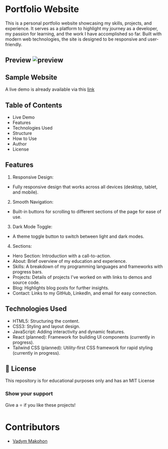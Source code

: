 # Portfolio Website
This is a personal portfolio website showcasing my skills, projects, and experience. It serves as a platform to highlight my journey as a developer, my passion for learning, and the work I have accomplished so far. Built with modern web technologies, the site is designed to be responsive and user-friendly.

## Preview ![preview](https://github.com/user-attachments/assets/b18e0236-027e-4cbf-8e3f-4bbb163f156b)

## Sample Website
A live demo is already available via this [link](https://vadymmakohon.github.io/Portfolio-JS/)

## Table of Contents
- Live Demo
- Features
- Technologies Used
- Structure
- How to Use
- Author
- License

## Features
1. Responsive Design:
- Fully responsive design that works across all devices (desktop, tablet, and mobile).
2. Smooth Navigation:
- Built-in buttons for scrolling to different sections of the page for ease of use.
3. Dark Mode Toggle:
- A theme toggle button to switch between light and dark modes.
4. Sections:
- Hero Section: Introduction with a call-to-action.
- About: Brief overview of my education and experience.
- Skills: A breakdown of my programming languages and frameworks with progress bars.
- Projects: Details of projects I've worked on with links to demos and source code.
- Blog: Highlights blog posts for further insights.
- Contact: Links to my GitHub, LinkedIn, and email for easy connection.

## Technologies Used
- HTML5: Structuring the content.
- CSS3: Styling and layout design.
- JavaScript: Adding interactivity and dynamic features.
- React (planned): Framework for building UI components (currently in progress).
- Tailwind CSS (planned): Utility-first CSS framework for rapid styling (currently in progress).

## 📜 License

This repository is for educational purposes only and has an MIT License

### Show your support

Give a ⭐ if you like these projects!

# Contributors

- [Vadym Makohon](https://github.com/VadymMakohon)
